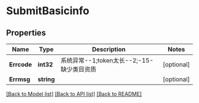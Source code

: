 # SubmitBasicinfo

## Properties

Name | Type | Description | Notes
------------ | ------------- | ------------- | -------------
**Errcode** | **int32** | 系统异常--1;token太长--2;-15-缺少类目资质 | [optional] 
**Errmsg** | **string** |  | [optional] 

[[Back to Model list]](../README.md#documentation-for-models) [[Back to API list]](../README.md#documentation-for-api-endpoints) [[Back to README]](../README.md)


